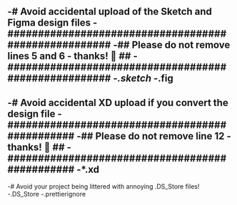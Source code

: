 -# Avoid accidental upload of the Sketch and Figma design files
-#####################################################
-## Please do not remove lines 5 and 6 - thanks! 🙂 ##
-#####################################################
-*.sketch
-*.fig
-
-# Avoid accidental XD upload if you convert the design file
-###############################################
-## Please do not remove line 12 - thanks! 🙂 ##
-###############################################
-*.xd
-
-# Avoid your project being littered with annoying .DS_Store files!
-.DS_Store
-.prettierignore